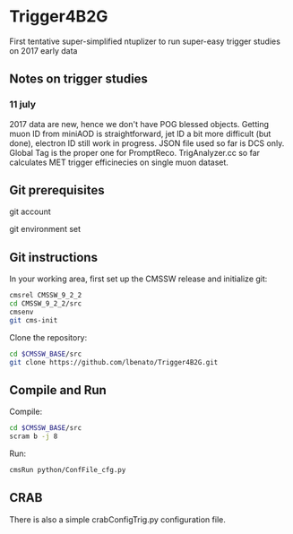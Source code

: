 # Trigger4B2G
First tentative super-simplified ntuplizer to run super-easy trigger studies on 2017 early data

## Notes on trigger studies
### 11 july
2017 data are new, hence we don't have POG blessed objects.
Getting muon ID from miniAOD is straightforward, jet ID a bit more difficult (but done), electron ID still work in progress.
JSON file used so far is DCS only.
Global Tag is the proper one for PromptReco.
TrigAnalyzer.cc so far calculates MET trigger efficinecies on single muon dataset.

## Git prerequisites
git account

git environment set

## Git instructions

In your working area, first set up the CMSSW release and initialize git:
```bash
cmsrel CMSSW_9_2_2
cd CMSSW_9_2_2/src
cmsenv
git cms-init
```

Clone the repository:

```bash
cd $CMSSW_BASE/src
git clone https://github.com/lbenato/Trigger4B2G.git
```

## Compile and Run

Compile:
```bash
cd $CMSSW_BASE/src
scram b -j 8
```

Run:
```bash
cmsRun python/ConfFile_cfg.py
```

## CRAB
There is also a simple crabConfigTrig.py configuration file.